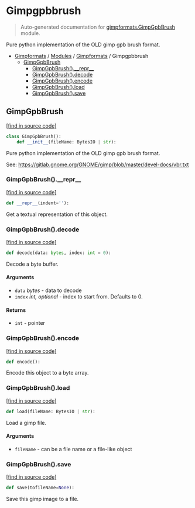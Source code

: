 # Gimpgpbbrush

> Auto-generated documentation for [gimpformats.GimpGpbBrush](../../../gimpformats/GimpGpbBrush.py) module.

Pure python implementation of the OLD gimp gpb brush format.

- [Gimpformats](../README.md#gimpformats-index) / [Modules](../MODULES.md#gimpformats-modules) / [Gimpformats](index.md#gimpformats) / Gimpgpbbrush
    - [GimpGpbBrush](#gimpgpbbrush)
        - [GimpGpbBrush().\_\_repr\_\_](#gimpgpbbrush__repr__)
        - [GimpGpbBrush().decode](#gimpgpbbrushdecode)
        - [GimpGpbBrush().encode](#gimpgpbbrushencode)
        - [GimpGpbBrush().load](#gimpgpbbrushload)
        - [GimpGpbBrush().save](#gimpgpbbrushsave)

## GimpGpbBrush

[[find in source code]](../../../gimpformats/GimpGpbBrush.py#L15)

```python
class GimpGpbBrush():
    def __init__(fileName: BytesIO | str):
```

Pure python implementation of the OLD gimp gpb brush format.

See:
 https://gitlab.gnome.org/GNOME/gimp/blob/master/devel-docs/vbr.txt

### GimpGpbBrush().\_\_repr\_\_

[[find in source code]](../../../gimpformats/GimpGpbBrush.py#L68)

```python
def __repr__(indent=''):
```

Get a textual representation of this object.

### GimpGpbBrush().decode

[[find in source code]](../../../gimpformats/GimpGpbBrush.py#L43)

```python
def decode(data: bytes, index: int = 0):
```

Decode a byte buffer.

#### Arguments

- `data` *bytes* - data to decode
- `index` *int, optional* - index to start from. Defaults to 0.

#### Returns

- `int` - pointer

### GimpGpbBrush().encode

[[find in source code]](../../../gimpformats/GimpGpbBrush.py#L57)

```python
def encode():
```

Encode this object to a byte array.

### GimpGpbBrush().load

[[find in source code]](../../../gimpformats/GimpGpbBrush.py#L35)

```python
def load(fileName: BytesIO | str):
```

Load a gimp file.

#### Arguments

- `fileName` - can be a file name or a file-like object

### GimpGpbBrush().save

[[find in source code]](../../../gimpformats/GimpGpbBrush.py#L64)

```python
def save(tofileName=None):
```

Save this gimp image to a file.
